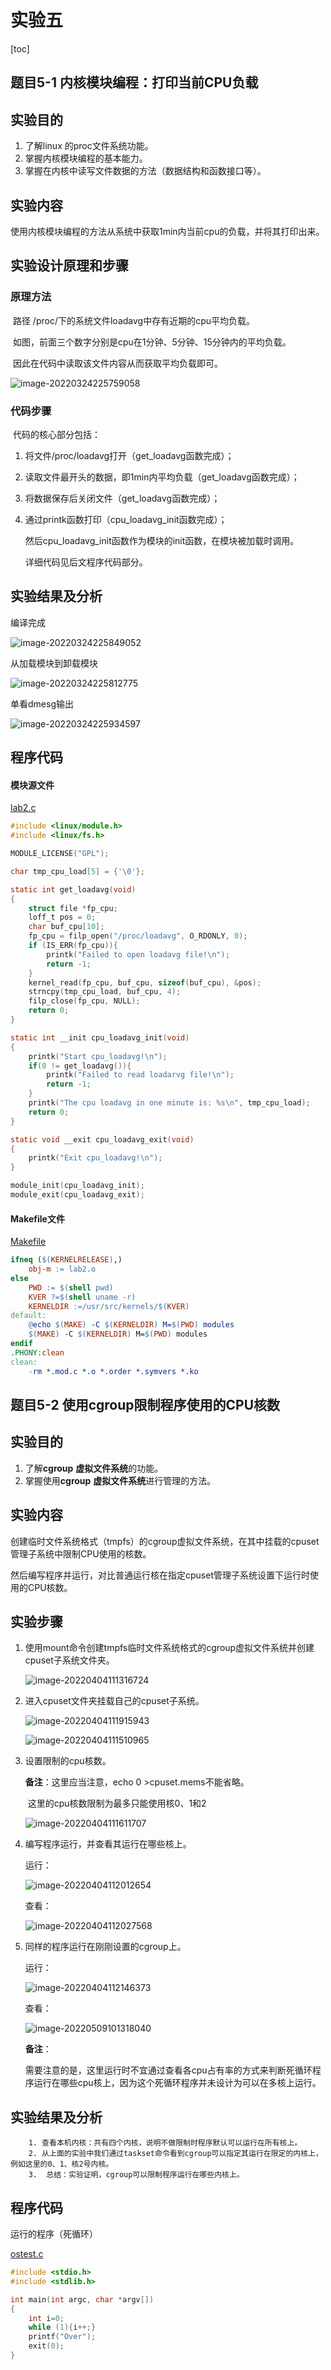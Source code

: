 # 实验五

[toc]

## 题目5-1 内核模块编程：打印当前CPU负载

## 实验目的

1. 了解linux 的proc文件系统功能。
2. 掌握内核模块编程的基本能力。
3. 掌握在内核中读写文件数据的方法（数据结构和函数接口等）。

## 实验内容

​	使用内核模块编程的方法从系统中获取1min内当前cpu的负载，并将其打印出来。

## 实验设计原理和步骤

### 原理方法

​	路径 /proc/下的系统文件loadavg中存有近期的cpu平均负载。

​	如图，前面三个数字分别是cpu在1分钟、5分钟、15分钟内的平均负载。

​	因此在代码中读取该文件内容从而获取平均负载即可。

![image-20220324225759058](doc1.assets/image-20220324225759058.png)

### 代码步骤

​	代码的核心部分包括：

1. 将文件/proc/loadavg打开（get_loadavg函数完成）；

2. 读取文件最开头的数据，即1min内平均负载（get_loadavg函数完成）；

3. 将数据保存后关闭文件（get_loadavg函数完成）；

4. 通过printk函数打印（cpu_loadavg_init函数完成）；

   然后cpu_loadavg_init函数作为模块的init函数，在模块被加载时调用。

   详细代码见后文程序代码部分。

## 实验结果及分析

编译完成

![image-20220324225849052](doc1.assets/image-20220324225849052.png)

从加载模块到卸载模块

![image-20220324225812775](doc1.assets/image-20220324225812775.png)

单看dmesg输出

![image-20220324225934597](doc1.assets/image-20220324225934597.png)

## 程序代码

#### 模块源文件

 [lab2.c](src1\lab2.c) 

```c
#include <linux/module.h>
#include <linux/fs.h>

MODULE_LICENSE("GPL");

char tmp_cpu_load[5] = {'\0'};

static int get_loadavg(void)
{
	struct file *fp_cpu;
	loff_t pos = 0;
	char buf_cpu[10];
	fp_cpu = filp_open("/proc/loadavg", O_RDONLY, 0);
	if (IS_ERR(fp_cpu)){
		printk("Failed to open loadavg file!\n");
		return -1;
	}
	kernel_read(fp_cpu, buf_cpu, sizeof(buf_cpu), &pos);
	strncpy(tmp_cpu_load, buf_cpu, 4);
	filp_close(fp_cpu, NULL);
	return 0;
}

static int __init cpu_loadavg_init(void)
{
	printk("Start cpu_loadavg!\n");
	if(0 != get_loadavg()){
		printk("Failed to read loadarvg file!\n");
		return -1;
	}
	printk("The cpu loadavg in one minute is: %s\n", tmp_cpu_load);
	return 0;
}

static void __exit cpu_loadavg_exit(void)
{
	printk("Exit cpu_loadavg!\n");
}

module_init(cpu_loadavg_init);
module_exit(cpu_loadavg_exit);
```

#### Makefile文件

 [Makefile](src1\Makefile) 

```makefile
ifneq ($(KERNELRELEASE),)
	obj-m := lab2.o
else
	PWD := $(shell pwd)
	KVER ?=$(shell uname -r)
	KERNELDIR :=/usr/src/kernels/$(KVER)
default:
	@echo $(MAKE) -C $(KERNELDIR) M=$(PWD) modules
	$(MAKE) -C $(KERNELDIR) M=$(PWD) modules
endif
.PHONY:clean
clean:
	-rm *.mod.c *.o *.order *.symvers *.ko

```

## 题目5-2 使用cgroup限制程序使用的CPU核数

## 实验目的

1. 了解**cgroup** **虚拟文件系统**的功能。
2. 掌握使用**cgroup** **虚拟文件系统**进行管理的方法。

## 实验内容

​	创建临时文件系统格式（tmpfs）的cgroup虚拟文件系统，在其中挂载的cpuset管理子系统中限制CPU使用的核数。

​	然后编写程序并运行，对比普通运行核在指定cpuset管理子系统设置下运行时使用的CPU核数。

## 实验步骤

1. 使用mount命令创建tmpfs临时文件系统格式的cgroup虚拟文件系统并创建cpuset子系统文件夹。

   ![image-20220404111316724](doc2.assets/image-20220404111316724.png)

2. 进入cpuset文件夹挂载自己的cpuset子系统。

   ![image-20220404111915943](doc2.assets/image-20220404111915943.png)

   ![image-20220404111510965](doc2.assets/image-20220404111510965.png)

3. 设置限制的cpu核数。

   **备注**：这里应当注意，echo 0 >cpuset.mems不能省略。

   ​		  这里的cpu核数限制为最多只能使用核0、1和2

   ![image-20220404111611707](doc2.assets/image-20220404111611707.png)

4. 编写程序运行，并查看其运行在哪些核上。

   运行：

   ![image-20220404112012654](doc2.assets/image-20220404112012654.png)

   查看：

   ![image-20220404112027568](doc2.assets/image-20220404112027568.png)

5. 同样的程序运行在刚刚设置的cgroup上。

   运行：

   ![image-20220404112146373](doc2.assets/image-20220404112146373.png)

   查看：

   ![image-20220509101318040](doc2.assets/image-20220509101318040.png)

   

     **备注**：
   
   ​		需要注意的是，这里运行时不宜通过查看各cpu占有率的方式来判断死循环程序运行在哪些cpu核上，因为这个死循环程序并未设计为可以在多核上运行。

## 实验结果及分析

  		1. 查看本机内核：共有四个内核，说明不做限制时程序默认可以运行在所有核上。
  		2. 从上面的实验中我们通过taskset命令看到cgroup可以指定其运行在限定的内核上，例如这里的0、1、核2号内核。
  		3.  总结：实验证明，cgroup可以限制程序运行在哪些内核上。

## 程序代码

运行的程序（死循环）

 [ostest.c](src2\ostest.c) 

```c
#include <stdio.h>
#include <stdlib.h>

int main(int argc, char *argv[])
{
	int i=0;
	while (1){i++;}
	printf("Over");
	exit(0);
}

```



